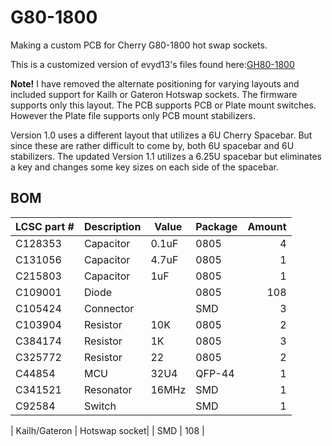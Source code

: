 # G80-1800
Making a custom PCB for Cherry G80-1800 hot swap sockets.

This is a customized version of evyd13's files found here:[GH80-1800](https://github.com/evyd13/gh80-series/tree/master/GH80-1800)

**Note!** I have removed the alternate positioning for varying layouts and included support for Kailh or Gateron Hotswap sockets. The firmware supports only this layout.
The PCB supports PCB or Plate mount switches. However the Plate file supports only PCB mount stabilizers.

Version 1.0 uses a different layout that utilizes a 6U Cherry Spacebar. But since these are rather difficult to come by, both 6U spacebar and 6U stabilizers. The updated Version 1.1 utilizes a 6.25U spacebar but eliminates a key and changes some key sizes on each side of the spacebar.


## BOM

| LCSC part #   | Description   | Value | Package  | Amount |
| -----------   | ------------- | ----- | -------- | ------:|
| C128353       | Capacitor     | 0.1uF | 0805     | 4      |
| C131056       | Capacitor     | 4.7uF | 0805     | 1      |
| C215803       | Capacitor     | 1uF   | 0805     | 1      |
| C109001       | Diode         |       | 0805     | 108    |
| C105424       | Connector     |       | SMD      | 3      |
| C103904       | Resistor      | 10K   | 0805     | 2      |
| C384174       | Resistor      | 1K    | 0805     | 3      |
| C325772       | Resistor      | 22    | 0805     | 2      |
| C44854        | MCU           | 32U4  | QFP-44   | 1      |
| C341521       | Resonator     | 16MHz | SMD      | 1      |
| C92584        | Switch        |       | SMD      | 1      |

| Kailh/Gateron | Hotswap socket|       | SMD      | 108    |
